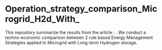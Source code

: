 # Operation_strategy_comparison_Microgrid_H2d_With_
This repository summarize the results from the article : . We conduct a techno-economic comparison between 2 rule based Energy Management Strategies applied to Microgrid with Long-term Hydrogen storage. 
